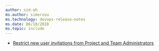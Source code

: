 ```yaml
---
author: sid-ah
ms.author: simerzou
ms.technology: devops-release-notes
ms.date: 06/18/2020
ms.topic: include
---
```


- [Restrict new user invitations from Project and Team Administrators](#restrict-new-user-invitations-from-project-and-team-administrators)

